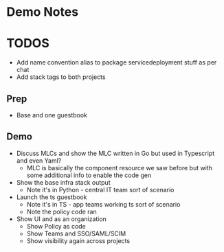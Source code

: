 # Demo Notes
# TODOS
* Add name convention alias to package servicedeployment stuff as per chat
* Add stack tags to both projects

## Prep
* Base and one guestbook

## Demo
* Discuss MLCs and show the MLC written in Go but used in Typescript and even Yaml?
  * MLC is basically the component resource we saw before but with some additional info to enable the code gen
* Show the base infra stack output 
  * Note it's in Python - central IT team sort of scenario
* Launch the ts guestbook
  * Note it's in TS - app teams working ts sort of scenario
  * Note the policy code ran
* Show UI and as an organization 
  * Show Policy as code
  * Show Teams and SSO/SAML/SCIM
  * Show visibility again across projects

